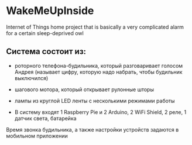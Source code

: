 # WakeMeUpInside
Internet of Things home project that is basically a very complicated alarm for a certain sleep-deprived owl
## Система состоит из:
  - роторного телефона-будильника, который разговаривает голосом Андрея (называет цифру, которую надо набрать, чтобы будильник выключился)
  - шагового мотора, который открывает рулонные шторы
  - лампы из круглой LED ленты с несколькими режимами работы
  
- В систему входят 1 Raspberry Pie и 2 Arduino, 2 WiFi Shield, 2 реле, 1 датчик света, батарейка

Время звонка будильника, а также настройки устройств задаются в мобильном приложении

